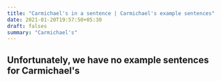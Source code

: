 ```yaml
---
title: "Carmichael's in a sentence | Carmichael's example sentences"
date: 2021-01-20T19:57:50+05:30
draft: falses
summary: "Carmichael's"
---
```

## Unfortunately, we have no example sentences for Carmichael's                 
